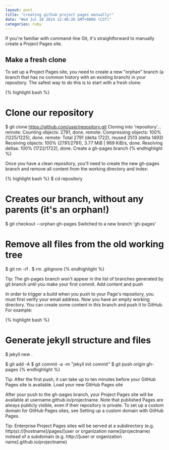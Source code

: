 ```yaml
---
layout: post
title: "creating github project pages manually!"
date: "Wed Jul 28 2014 12:40:26 GMT+0800 (CST)"
categories: ruby
---
```


If you're familiar with command-line Git, it's straightforward to manually create a Project Pages site.

Make a fresh clone
------------------

To set up a Project Pages site, you need to create a new "orphan" branch (a branch that has no common history with an existing branch) in your repository. The safest way to do this is to start with a fresh clone:

{% highlight bash %}
# Clone our repository
$ git clone https://github.com/user/repository.git
    Cloning into 'repository'...
    remote: Counting objects: 2791, done.
    remote: Compressing objects: 100% (1225/1225), done.
    remote: Total 2791 (delta 1722), reused 2513 (delta 1493)
    Receiving objects: 100% (2791/2791), 3.77 MiB | 969 KiB/s, done.
    Resolving deltas: 100% (1722/1722), done.
    Create a gh-pages branch
{% endhighlight %}

Once you have a clean repository, you'll need to create the new gh-pages branch and remove all content from the working directory and index:

{% highlight bash %}
$ cd repository

# Creates our branch, without any parents (it's an orphan!)
$ git checkout --orphan gh-pages
    Switched to a new branch 'gh-pages'

# Remove all files from the old working tree
$ git rm -rf .
$ rm .gitignore
{% endhighlight %}

Tip: The gh-pages branch won't appear in the list of branches generated by git branch until you make your first commit.
Add content and push

In order to trigger a build when you push to your Page's repository, you must first verify your email address.
Now you have an empty working directory. You can create some content in this branch and push it to GitHub. For example:

{% highlight bash %}
# Generate jekyll structure and files
$ jekyll new .

$ git add -A
$ git commit -a -m "jekyll init commit"
$ git push origin gh-pages
{% endhighlight %}

Tip: After the first push, it can take up to ten minutes before your GitHub Pages site is available.
Load your new GitHub Pages site

After your push to the gh-pages branch, your Project Pages site will be available at username.github.io/projectname. Note that published Pages are always publicly visible, even if their repository is private. To set up a custom domain for GitHub Pages sites, see Setting up a custom domain with GitHub Pages.

Tip: Enterprise Project Pages sites will be served at a subdirectory (e.g. http(s)://[hostname]/pages/[user or organization name]/projectname) instead of a subdomain (e.g. http://[user or organization name].github.io/projectname)
